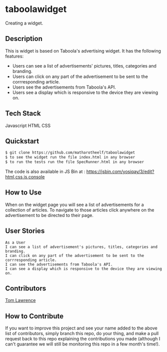 # taboolawidget
Creating a widget.

## Description

This is widget is based on Taboola's advertising widget. It has the following features:
* Users can see a list of advertisements' pictures, titles, categories and branding.
* Users can click on any part of the advertisement to be sent to the corrresponding article.
* Users see the advertisements from Taboola's API.
* Users see a display which is responsive to the device they are viewing on.

## Tech Stack
Javascript
HTML
CSS

## Quickstart

```bash
$ git clone https://github.com/matharotheelf/taboolawidget
$ to see the widget run the file index.html in any browser
$ to run the tests run the file SpecRunner.html in any browser
```

The code is also available in JS Bin at : https://jsbin.com/yosiqay/3/edit?html,css,js,console

## How to Use

When on the widget page you will see a list of advertisements for a collection of articles. To navigate to those articles click anywhere on the advertisement to be directed to their page.

## User Stories
```
As a User 
I can see a list of advertisement's pictures, titles, categories and branding.
I can click on any part of the advertisement to be sent to the corrresponding article.
I can see the advertisements from Taboola's API.
I can see a display which is responsive to the device they are viewing on.

```

## Contributors 

[Tom Lawrence](https://github.com/matharotheelf)  

## How to Contribute

If you want to improve this project and see your name added to the above list of contributors, simply branch this repo, do your thing, and make a pull request back to this repo explaining the contributions you made (although I can't guarantee we will still be monitoring this repo in a few month's time!).
